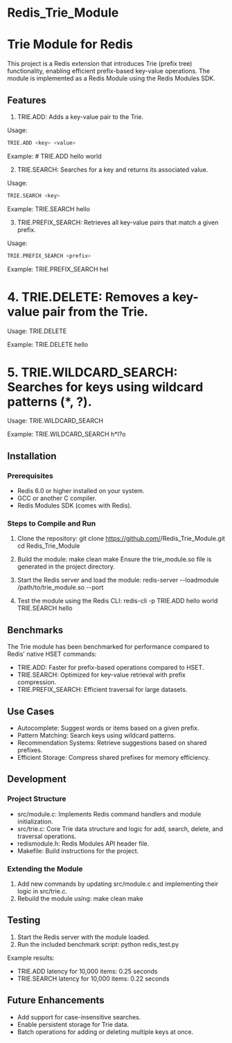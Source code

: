# Redis_Trie_Module
# Trie Module for Redis

This project is a Redis extension that introduces Trie (prefix tree) functionality, enabling efficient prefix-based key-value operations. The module is implemented as a Redis Module using the Redis Modules SDK.

## Features


1. TRIE.ADD: Adds a key-value pair to the Trie.

Usage:
```bash
TRIE.ADD <key> <value>
```
Example: #
TRIE.ADD hello world


2. TRIE.SEARCH: Searches for a key and returns its associated value.

Usage:
```bash
TRIE.SEARCH <key>
```
Example:
TRIE.SEARCH hello


3. TRIE.PREFIX_SEARCH: Retrieves all key-value pairs that match a given prefix.

Usage:
```bash
TRIE.PREFIX_SEARCH <prefix>
```
Example:
TRIE.PREFIX_SEARCH hel


# 4. TRIE.DELETE: Removes a key-value pair from the Trie.

Usage:
TRIE.DELETE <key>

Example:
TRIE.DELETE hello


# 5. TRIE.WILDCARD_SEARCH: Searches for keys using wildcard patterns (*, ?).

Usage:
TRIE.WILDCARD_SEARCH <pattern>

Example:
TRIE.WILDCARD_SEARCH h*l?o

## Installation
### Prerequisites
- Redis 6.0 or higher installed on your system.
- GCC or another C compiler.
- Redis Modules SDK (comes with Redis).

### Steps to Compile and Run

1. Clone the repository:
   git clone https://github.com/<your-repo>/Redis_Trie_Module.git
   cd Redis_Trie_Module

2. Build the module:
   make clean
   make
   Ensure the trie_module.so file is generated in the project directory.

3. Start the Redis server and load the module:
   redis-server --loadmodule /path/to/trie_module.so --port <port>

4. Test the module using the Redis CLI:
   redis-cli -p <port>
   TRIE.ADD hello world
   TRIE.SEARCH hello

## Benchmarks
The Trie module has been benchmarked for performance compared to Redis' native HSET commands:

- TRIE.ADD: Faster for prefix-based operations compared to HSET.
- TRIE.SEARCH: Optimized for key-value retrieval with prefix compression.
- TRIE.PREFIX_SEARCH: Efficient traversal for large datasets.

## Use Cases
- Autocomplete: Suggest words or items based on a given prefix.
- Pattern Matching: Search keys using wildcard patterns.
- Recommendation Systems: Retrieve suggestions based on shared prefixes.
- Efficient Storage: Compress shared prefixes for memory efficiency.

## Development
### Project Structure

- src/module.c: Implements Redis command handlers and module initialization.
- src/trie.c: Core Trie data structure and logic for add, search, delete, and traversal operations.
- redismodule.h: Redis Modules API header file.
- Makefile: Build instructions for the project.

### Extending the Module

1. Add new commands by updating src/module.c and implementing their logic in src/trie.c.
2. Rebuild the module using:
   make clean
   make

## Testing
1. Start the Redis server with the module loaded.
2. Run the included benchmark script:
   python redis_test.py

Example results:
- TRIE.ADD latency for 10,000 items: 0.25 seconds
- TRIE.SEARCH latency for 10,000 items: 0.22 seconds

## Future Enhancements
- Add support for case-insensitive searches.
- Enable persistent storage for Trie data.
- Batch operations for adding or deleting multiple keys at once.

